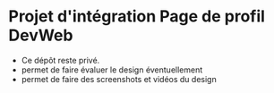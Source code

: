 # Projet d'intégration Page de profil DevWeb

- Ce dépôt reste privé.
- permet de faire évaluer le design éventuellement
- permet de faire des screenshots et vidéos du design
